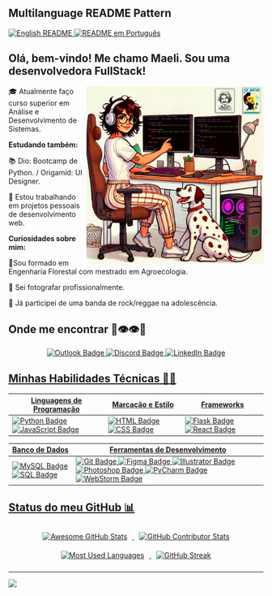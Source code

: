 <div align="left">
    
## Multilanguage README Pattern
    
  <a href="https://github.com/maelipalharini/maelipalharini/blob/main/README.md">
    <img src="https://img.shields.io/badge/lang-en-red.svg" alt="English README" />
  </a>
  
  <a href="https://github.com/maelipalharini/maelipalharini/blob/main/README.pt-br.md">
    <img src="https://img.shields.io/badge/lang-pt--br-green.svg" alt="README em Português" />
  </a>
</div>

## Olá, bem-vindo! Me chamo Maeli. Sou uma desenvolvedora FullStack! 

<img src="assets/images/capa.png" alt="ilustração de um computador" min-width="350px" max-width="350px" width="350px" align="right">


🎓 Atualmente faço curso superior em Análise e Desenvolvimento de Sistemas.

**Estudando também:**

📚 Dio: Bootcamp de Python. / Origamid: UI Designer.

💼 Estou trabalhando em projetos pessoais de desenvolvimento web.

**Curiosidades sobre mim:** 

🌳Sou formado em Engenharia Florestal com mestrado em Agroecologia.

📸 Sei fotografar profissionalmente. 

🎤 Já participei de uma banda de rock/reggae na adolescência.


<h2>Onde me encontrar <span> 🍃👁👁🍃</span></h2>

<div align="center">
    <a href="mailto:maeli.palharini@hotmail.com" title="Outlook">
        <img src="https://img.shields.io/badge/-Outlook-0078D4?style=for-the-badge&labelColor=0078D4&logo=microsoftoutlook&logoColor=white" alt="Outlook Badge" /> 
    <a href="https://discord.gg/6MmJtVPp" title="Discord">
        <img src="https://img.shields.io/badge/Discord-%237289DA.svg?logo=discord&logoColor=white&style=for-the-badge" alt="Discord Badge" />
    </a>
    <a href="https://linkedin.com/in/maeli-palharini/" title="LinkedIn">
        <img src="https://img.shields.io/badge/LinkedIn-%230077B5.svg?logo=linkedin&logoColor=white&style=for-the-badge" alt="LinkedIn Badge" />
  </div>

## Minhas Habilidades Técnicas 👩‍💻
<div align="center">
  
| Linguagens de Programação | Marcação e Estilo | Frameworks |
| ------------------------- | ----------------- | ---------- |
| ![Python Badge](https://img.shields.io/badge/Python-000?style=for-the-badge&logo=python&logoColor=30A3DC) ![JavaScript Badge](https://img.shields.io/badge/JavaScript-000?style=for-the-badge&logo=javascript&logoColor=30A3DC) | ![HTML Badge](https://img.shields.io/badge/HTML-000?style=for-the-badge&logo=html5&logoColor=30A3DC) ![CSS Badge](https://img.shields.io/badge/CSS-000?style=for-the-badge&logo=css3&logoColor=30A3DC) | ![Flask Badge](https://img.shields.io/badge/Flask-000?style=for-the-badge&logo=flask&logoColor=30A3DC) ![React Badge](https://img.shields.io/badge/React-000?style=for-the-badge&logo=react&logoColor=30A3DC) |

| Banco de Dados | Ferramentas de Desenvolvimento |
| -------------- | ------------------------------ |
| ![MySQL Badge](https://img.shields.io/badge/MySQL-000?style=for-the-badge&logo=mysql&logoColor=30A3DC) ![SQL Badge](https://img.shields.io/badge/SQL-000?style=for-the-badge&logo=postgresql&logoColor=30A3DC) | ![Git Badge](https://img.shields.io/badge/Git-000?style=for-the-badge&logo=git&logoColor=30A3DC) ![Figma Badge](https://img.shields.io/badge/Figma-000?style=for-the-badge&logo=figma&logoColor=30A3DC) ![Illustrator Badge](https://img.shields.io/badge/Illustrator-000?style=for-the-badge&logo=adobeillustrator&logoColor=30A3DC) ![Photoshop Badge](https://img.shields.io/badge/Photoshop-000?style=for-the-badge&logo=adobephotoshop&logoColor=30A3DC) ![PyCharm Badge](https://img.shields.io/badge/PyCharm-000?style=for-the-badge&logo=pycharm&logoColor=30A3DC) ![WebStorm Badge](https://img.shields.io/badge/WebStorm-000?style=for-the-badge&logo=webstorm&logoColor=30A3DC) |

</div>

## Status do meu GitHub 📊

<div align="center">
  
<img width="41%" height="195px" src="https://awesome-github-stats.azurewebsites.net/user-stats/MaeliPalharini?cardType=github&Background=0D1117&Text=00BFBF&Title=9C55DF&Border=6932f5&Ring=C77DFF" alt="Awesome GitHub Stats" style="margin: 10px;"/>

<img width="41%" height="195px" src="https://github-contributor-stats.vercel.app/api?username=MaeliPalharini&limit=5&theme=radical&combine_all_yearly_contributions=true&bg_color=0d1117&title_color=9C55DF&text_color=00BFBF&border_color=6932f5" alt="GitHub Contributor Stats" style="margin: 10px;"/>
    
<img width="41%" height="195px"  src="https://github-readme-stats.vercel.app/api/top-langs/?username=MaeliPalharini&layout=compact&hide_border=false&bg_color=0d1117&title_color=9C55DF&text_color=00BFBF&border_color=6932f5" alt="Most Used Languages" style="margin: 10px;"/>
  
<img width="41%" height="195px" src="https://github-readme-streak-stats.herokuapp.com/?user=MaeliPalharini&theme=radical&background=0d1117&border=6932f5&stroke=6932f5&ring=C77DFF&fire=C77DFF&currStreakLabel=00BFBF&sideNums=00BFBF&currStreakNum=00BFBF&dates=00BFBF" alt="GitHub Streak" style="margin: 10px;"/>
  
 
</div>




---
[![](https://visitcount.itsvg.in/api?id=MaeliPalharini&icon=10&color=11)](https://visitcount.itsvg.in)

<!-- Proudly created with GPRM ( https://gprm.itsvg.in ) -->

